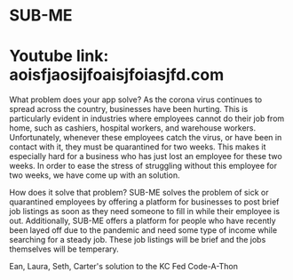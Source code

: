 # SUB-ME
# Youtube link: aoisfjaosijfoaisjfoiasjfd.com

What problem does your app solve?
  As the corona virus continues to spread across the country, businesses have been hurting. This is particularly evident in industries where employees cannot do their job from home, such as cashiers, hospital workers, and warehouse workers. Unfortunately, whenever these employees catch the virus, or have been in contact with it, they must be quarantined for two weeks. This makes it especially hard for a business who has just lost an employee for these two weeks. In order to ease the stress of struggling without this employee for two weeks, we have come up with an solution.
  
How does it solve that problem?
  SUB-ME solves the problem of sick or quarantined employees by offering a platform for businesses to post brief job listings as soon as they need someone to fill in while their employee is out. Additionally, SUB-ME offers a platform for people who have recently been layed off due to the pandemic and need some type of income while searching for a steady job. These job listings will be brief and the jobs themselves will be temperary. 
  
Ean, Laura, Seth, Carter's solution to the KC Fed Code-A-Thon 


